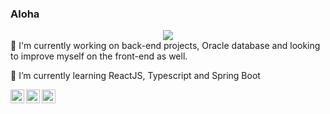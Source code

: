 ### Aloha 
<div align="center">
  <img src="https://github.blog/wp-content/uploads/2018/10/46896184-b679fc80-ce30-11e8-88bf-921e9b788f7c.gif?resize=200%2C200" />
 </div

🔭 I'm currently working on back-end projects, Oracle database and looking to improve myself on the front-end as well.

🌱 I’m currently learning ReactJS, Typescript and Spring Boot

<a href="https://www.instagram.com/tarcnux/">
  <img align="left" alt="Tarcnux's Instagram" width="22px" src="https://raw.githubusercontent.com/hussainweb/hussainweb/main/icons/instagram.png" />
</a>
<a href="https://twitter.com/tarcnux">
  <img align="left" alt="Tarcnux | Twitter" width="22px" src="https://raw.githubusercontent.com/peterthehan/peterthehan/master/assets/twitter.svg" />
</a>
<a href="https://www.linkedin.com/in/tarcnux/">
  <img align="left" alt="Tarcnux's LinkedIN" width="22px" src="https://raw.githubusercontent.com/peterthehan/peterthehan/master/assets/linkedin.svg" />
</a>
<br />

<!--
**tarcnux/tarcnux** is a ✨ _special_ ✨ repository because its `README.md` (this file) appears on your GitHub profile.

Here are some ideas to get you started:

- 🔭 I’m currently working on ...
- 🌱 I’m currently learning ...
- 👯 I’m looking to collaborate on ...
- 🤔 I’m looking for help with ...
- 💬 Ask me about ...
- 📫 How to reach me: ...
- 😄 Pronouns: ...
- ⚡ Fun fact: ...
-->
